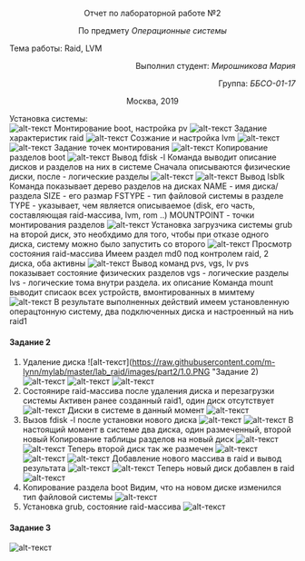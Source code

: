 <p align="center">Отчет по лабораторной работе №2</p>
<p align="center">По предмету <i>Операционные системы</i></p>

Тема работы:
Raid, LVM<br>

<p align="right"> Выполнил студент: <i>Мирошникова Мария</i></p>
<p align="right"> Группа: <i>ББСО-01-17</i></p>

<p align="center">Москва, 2019</p>

Установка системы:<br>
![alt-текст](https://raw.githubusercontent.com/m-lynn/mylab/master/lab_raid/images/01.PNG "Настроцка системы 1")
Монтирование boot, настройка pv
![alt-текст](https://raw.githubusercontent.com/m-lynn/mylab/master/lab_raid/images/02.PNG "Настроцка системы 2")
Задание характеристик raid
![alt-текст](https://raw.githubusercontent.com/m-lynn/mylab/master/lab_raid/images/03.PNG "Настроцка системы 3")
Созжание и настройка lvm
![alt-текст](https://raw.githubusercontent.com/m-lynn/mylab/master/lab_raid/images/04.PNG "Настроцка системы 4")
![alt-текст](https://raw.githubusercontent.com/m-lynn/mylab/master/lab_raid/images/05.PNG "Настроцка системы 5")
Задание точек монтирования 
![alt-текст](https://raw.githubusercontent.com/m-lynn/mylab/master/lab_raid/images/06.PNG "Настроцка системы 6")
Копирование разделов boot
![alt-текст](https://raw.githubusercontent.com/m-lynn/mylab/master/lab_raid/images/part1.2/1.PNG "Настроцка системы 6")
Вывод fdisk -l
Команда выводит описание дисков и разделов на них в системе
Сначала описываются физические диски, после - логические разделы
![alt-текст](https://raw.githubusercontent.com/m-lynn/mylab/master/lab_raid/images/part1.2/2.1%20_fdisk_-l.PNG "Настроцка системы 6")
![alt-текст](https://raw.githubusercontent.com/m-lynn/mylab/master/lab_raid/images/part1.2/2.2_fdisk_-l.PNG "Настроцка системы 6")
Вывод lsblk 
Команда показывает дерево разделов на дисках
NAME - имя диска/раздела
SIZE - его размар
FSTYPE - тип файловой системы в разделе
TYPE - указывает, чем является описываемое (disk, его часть, составляющая raid-массива, lvm, rom ..)
MOUNTPOINT - точки монтирования разделов
![alt-текст](https://raw.githubusercontent.com/m-lynn/mylab/master/lab_raid/images/part1.2/3_lsblk.PNG "Настроцка системы 6")
Установка загрузчика системы grub на второй диск, это необхдимо для того, чтобы при отказе одного диска, систему можно было запустить со второго
![alt-текст](https://raw.githubusercontent.com/m-lynn/mylab/master/lab_raid/images/part1.2/4_install_grub_2.PNG "Настроцка системы 6")
Просмотр состояния raid-массива
Имеем раздел md0 под контролем raid, 2 диска, оба активны
![alt-текст](https://raw.githubusercontent.com/m-lynn/mylab/master/lab_raid/images/part1.2/5_cat.PNG.PNG "Настроцка системы 6")
Вывод команд pvs, vgs, lv
pvs показывает состояние физических разделов
vgs - логические разделы
lvs - логические тома внутри раздела. их описание
Команда mount выводит списаок всех устройств, вмонтированных в мимтему
![alt-текст](https://raw.githubusercontent.com/m-lynn/mylab/master/lab_raid/images/part1.2/6_pvs_vgs_lvs.PNG "Настроцка системы 6")
В результате выполненных действий имеем установленную операцтонную систему, два подключенных диска и настроенный на ниъ raid1

#### Задание 2
1. Удаление диска
![alt-текст](https://raw.githubusercontent.com/m-lynn/mylab/master/lab_raid/images/part2/1.0.PNG "Задание 2)
![alt-текст](https://raw.githubusercontent.com/m-lynn/mylab/master/lab_raid/images/part2/1.1.PNG "Задание 2")
![alt-текст](https://raw.githubusercontent.com/m-lynn/mylab/master/lab_raid/images/part2/1.2.PNG "Задание 2")
![alt-текст](https://raw.githubusercontent.com/m-lynn/mylab/master/lab_raid/images/part2/1.3.PNG "Задание 2")
4. Состоянире raid-массива после удаления диска и перезагрузки системы
Активен ранее созданный raid1, один диск отсутствует
![alt-текст](https://raw.githubusercontent.com/m-lynn/mylab/master/lab_raid/images/part2/4.1.PNG "Задание 2")
Диски в системе в данный момент
![alt-текст](https://raw.githubusercontent.com/m-lynn/mylab/master/lab_raid/images/part2/4.2.PNG "Задание 2")
6. Вызов fdisk -l после установки нового диска
![alt-текст](https://raw.githubusercontent.com/m-lynn/mylab/master/lab_raid/images/part2/6.1_1.PNG "Задание 2")
![alt-текст](https://raw.githubusercontent.com/m-lynn/mylab/master/lab_raid/images/part2/6.1_2.PNG "Задание 2")
В настоящий момент в системе два диска, один размеченный, второй новый
Копирование таблицы разделов на новый диск
![alt-текст](https://raw.githubusercontent.com/m-lynn/mylab/master/lab_raid/images/part2/6.2_1.PNG "Задание 2")
![alt-текст](https://raw.githubusercontent.com/m-lynn/mylab/master/lab_raid/images/part2/6.2_2.PNG "Задание 2")
Теперь второй диск так же размечен
![alt-текст](https://raw.githubusercontent.com/m-lynn/mylab/master/lab_raid/images/part2/6.3_1.PNG "Задание 2")
![alt-текст](https://raw.githubusercontent.com/m-lynn/mylab/master/lab_raid/images/part2/6.3_1.PNG "Задание 2")
![alt-текст](https://raw.githubusercontent.com/m-lynn/mylab/master/lab_raid/images/part2/6.3_1.PNG "Задание 2")
Добавление нового массива в raid и вывод результата
![alt-текст](https://raw.githubusercontent.com/m-lynn/mylab/master/lab_raid/images/part2/6.4-5.PNG "Задание 2")
![alt-текст](https://raw.githubusercontent.com/m-lynn/mylab/master/lab_raid/images/part2/6.5.PNG "Задание 2")
Теперь новый диск добавлен в raid
![alt-текст](https://raw.githubusercontent.com/m-lynn/mylab/master/lab_raid/images/part2/6.5_2.PNG "Задание 2")
7. Копирование раздела boot
Видим, что на новом диске изменился тип файловой системы
![alt-текст](https://raw.githubusercontent.com/m-lynn/mylab/master/lab_raid/images/part2/7.PNG "Задание 2")
8. Установка grub, состояние raid-массива
![alt-текст](https://raw.githubusercontent.com/m-lynn/mylab/master/lab_raid/images/part1.2/1.PNG "Задание 2")

#### Задание 3
![alt-текст](https://raw.githubusercontent.com/m-lynn/mylab/master/lab_raid/images/part1.2/1.PNG "Задание 3")




